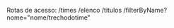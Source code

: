 Rotas de acesso: /times
                 /elenco
                 /titulos
/filterByName?nome="nome/trechodotime"
